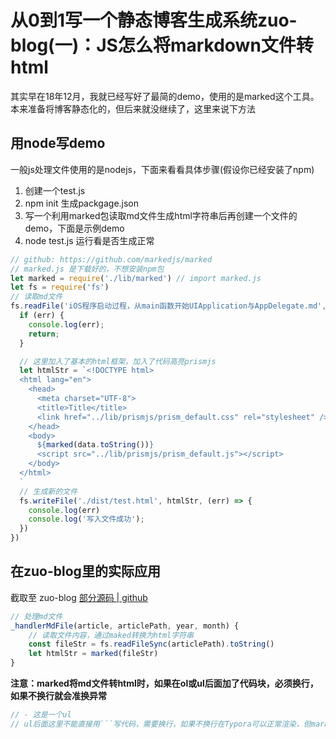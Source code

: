
# 从0到1写一个静态博客生成系统zuo-blog(一)：JS怎么将markdown文件转html

其实早在18年12月，我就已经写好了最简的demo，使用的是marked这个工具。本来准备将博客静态化的，但后来就没继续了，这里来说下方法

## 用node写demo
一般js处理文件使用的是nodejs，下面来看看具体步骤(假设你已经安装了npm)
1. 创建一个test.js
2. npm init 生成packgage.json
3. 写一个利用marked包读取md文件生成html字符串后再创建一个文件的demo，下面是示例demo
4. node test.js 运行看是否生成正常

```js
// github: https://github.com/markedjs/marked
// marked.js 是下载好的，不想安装npm包
let marked = require('./lib/marked') // import marked.js
let fs = require('fs')
// 读取md文件
fs.readFile('iOS程序启动过程，从main函数开始UIApplication与AppDelegate.md', (err, data) => {
  if (err) {
    console.log(err);
    return;
  }

  // 这里加入了基本的html框架，加入了代码高亮prismjs
  let htmlStr = `<!DOCTYPE html>
  <html lang="en">
    <head>
      <meta charset="UTF-8">
      <title>Title</title>
      <link href="../lib/prismjs/prism_default.css" rel="stylesheet" />
    </head>
    <body>
      ${marked(data.toString())}
      <script src="../lib/prismjs/prism_default.js"></script>
    </body>
  </html>
  `
  // 生成新的文件
  fs.writeFile('./dist/test.html', htmlStr, (err) => {
    console.log(err)
    console.log('写入文件成功');
  })
})
```

## 在zuo-blog里的实际应用
截取至 zuo-blog [部分源码 | github](https://github.com/zuoxiaobai/zuo-blog/blob/master/vendor/ZUOBlog.js)
```js
// 处理md文件
_handlerMdFile(article, articlePath, year, month) {
    // 读取文件内容，通过maked转换为html字符串
    const fileStr = fs.readFileSync(articlePath).toString() 
    let htmlStr = marked(fileStr)
}
```

**注意：marked将md文件转html时，如果在ol或ul后面加了代码块，必须换行，如果不换行就会准换异常**

```js
// - 这是一个ul
// ul后面这里不能直接用```写代码，需要换行，如果不换行在Typora可以正常渲染，但marked转换时会出问题
```
